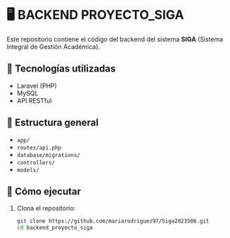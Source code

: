 # 🖥️ BACKEND PROYECTO_SIGA

Este repositorio contiene el código del backend del sistema **SIGA** (Sistema Integral de Gestión Académica).

## 📌 Tecnologías utilizadas

- Laravel (PHP)
- MySQL
- API RESTful

## 📁 Estructura general

- `app/`
- `routes/api.php`
- `database/migrations/`
- `controllers/`
- `models/`

## 🚀 Cómo ejecutar

1. Clona el repositorio:
   ```bash
   git clone https://github.com/mariarodriguez97/Siga2823506.git
   cd backend_proyecto_siga
